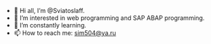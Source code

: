 - 👋 Hi all, I’m @Sviatoslaff.
- 👀 I’m interested in web programming and SAP ABAP programming.
- 🌱 I’m constantly learning. 
- 📫 How to reach me: sim504@ya.ru

<!---
Sviatoslaff/Sviatoslaff is a ✨ special ✨ repository because its `README.md` (this file) appears on your GitHub profile.
You can click the Preview link to take a look at your changes.
--->
